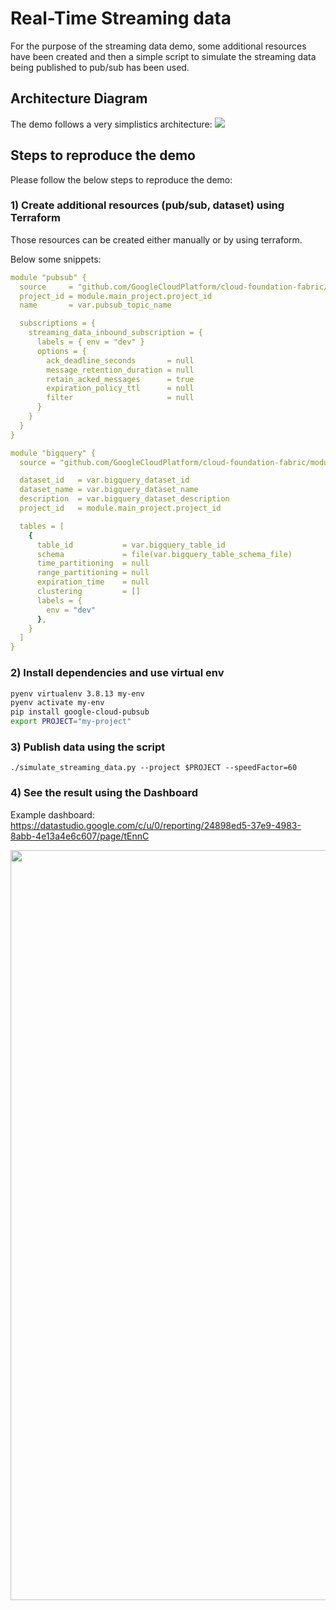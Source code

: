 # Real-Time Streaming data
For the purpose of the streaming data demo, some additional resources have been created and then a simple script to simulate the streaming data being published to pub/sub has been used.

## Architecture Diagram
The demo follows a very simplistics architecture:
<img src="../docs/streaming_data_diagram.svg" widht="1200">

## Steps to reproduce the demo
Please follow the below steps to reproduce the demo:

### 1) Create additional resources (pub/sub, dataset) using Terraform
Those resources can be created either manually or by using terraform. 

Below some snippets:

```yaml
module "pubsub" {
  source     = "github.com/GoogleCloudPlatform/cloud-foundation-fabric/modules/pubsub"
  project_id = module.main_project.project_id
  name       = var.pubsub_topic_name

  subscriptions = {
    streaming_data_inbound_subscription = {
      labels = { env = "dev" }
      options = {
        ack_deadline_seconds       = null
        message_retention_duration = null
        retain_acked_messages      = true
        expiration_policy_ttl      = null
        filter                     = null
      }
    }
  }
}

module "bigquery" {
  source = "github.com/GoogleCloudPlatform/cloud-foundation-fabric/modules/bigquery-dataset"

  dataset_id   = var.bigquery_dataset_id
  dataset_name = var.bigquery_dataset_name
  description  = var.bigquery_dataset_description
  project_id   = module.main_project.project_id

  tables = [
    {
      table_id           = var.bigquery_table_id
      schema             = file(var.bigquery_table_schema_file)
      time_partitioning  = null
      range_partitioning = null
      expiration_time    = null
      clustering         = []
      labels = {
        env = "dev"
      },
    }
  ]
}
```

### 2) Install dependencies and use virtual env
```bash
pyenv virtualenv 3.8.13 my-env
pyenv activate my-env
pip install google-cloud-pubsub
export PROJECT="my-project" 
```

### 3) Publish data using the script
```
./simulate_streaming_data.py --project $PROJECT --speedFactor=60
```

### 4) See the result using the Dashboard
Example dashboard: 
https://datastudio.google.com/c/u/0/reporting/24898ed5-37e9-4983-8abb-4e13a4e6c607/page/tEnnC

<img src="../docs/streaming_dash_screenshot.png" width="1200">
